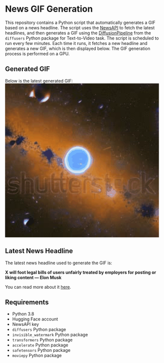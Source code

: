 # News GIF Generation
This repository contains a Python script that automatically generates a GIF based on a news headline. The script uses the [NewsAPI](https://newsapi.org/) to fetch the latest headlines, and then generates a GIF using the [DiffusionPipeline](https://github.com/huggingface/diffusers) from the `diffusers` Python package for Text-to-Video task.
The script is scheduled to run every few minutes. Each time it runs, it fetches a new headline and generates a new GIF, which is then displayed below. The GIF generation process is performed on a GPU.

## Generated GIF
Below is the latest generated GIF:
![Generated GIF](output.gif?raw=true&v=1691408053)

## Latest News Headline
The latest news headline used to generate the GIF is:

**X will foot legal bills of users unfairly treated by employers for posting or liking content — Elon Musk**

You can read more about it [here](https://cointelegraph.com/news/x-will-foot-legal-bills-of-users-unfairly-treated-by-employers-for-posting-or-liking-content-elon-musk).

## Requirements
- Python 3.8
- Hugging Face account
- NewsAPI key
- `diffusers` Python package
- `invisible_watermark` Python package
- `transformers` Python package
- `accelerate` Python package
- `safetensors` Python package
- `moviepy` Python package
